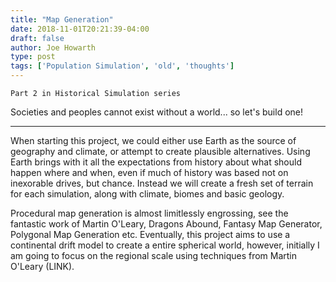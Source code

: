 ```yaml
---
title: "Map Generation"
date: 2018-11-01T20:21:39-04:00
draft: false
author: Joe Howarth
type: post
tags: ['Population Simulation', 'old', 'thoughts']
---
```


    Part 2 in Historical Simulation series


Societies and peoples cannot exist without a world...
so let's build one!

--------

When starting this project, we could either use Earth as the source of geography and climate,
or attempt to create plausible alternatives. Using Earth brings with it all the expectations
from history about what should happen where and when, even if much of history was based not
on inexorable drives, but chance. Instead we will create a fresh set of terrain for each
simulation, along with climate, biomes and basic geology.


Procedural map generation is almost limitlessly engrossing, see the fantastic work of
Martin O'Leary, Dragons Abound, Fantasy Map Generator, Polygonal Map Generation etc.
Eventually, this project aims to use a continental drift model to create a entire spherical
world, however, initially I am going to focus on the regional scale using
techniques from Martin O'Leary (LINK).
